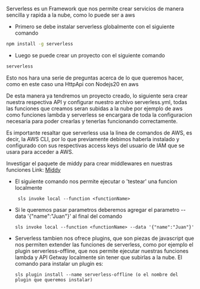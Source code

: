 Serverless es un Framework que nos permite crear servicios de manera sencilla y rapida a la nube, como lo puede ser a aws

- Primero se debe instalar serverless globalmente con el siguiente comando

```bash
npm install -g serverless
```

- Luego se puede crear un proyecto con el siguiente comando

```bash
serverless 
```
Esto nos hara una serie de preguntas acerca de lo que queremos hacer, como en este caso una HttpApi con Nodejs20 en aws

De esta manera ya tendremos un proyecto creado, lo siguiente sera crear nuestra respectiva API y configurar nuestro archivo serverless.yml, todas las funciones que creamos seran subidas a la nube por ejemplo de aws como funciones lambda y serverless se encargara de toda la configuracion necesaria para poder crearlas y tenerlas funcionando correctamente.

Es importante resaltar que serverless usa la linea de comandos de AWS, es decir, la AWS CLI, por lo que previamente debimos haberla instalado y configurado con sus respectivas access keys del usuario de IAM que se usara para acceder a AWS.

Investigar el paquete de middy para crear middlewares en nuestras funciones
Link: [Middy](https://middy.js.org/)

- El siguiente comando nos permite ejecutar o 'testear' una funcion localmente

    ` sls invoke local --function <functionName>`

- Si le queremos pasar parametros deberemos agregar el parametro --data '{"name":"Juan"}' al final del comando

    `sls invoke local --function <functionName> --data '{"name":"Juan"}'`

- Serverless tambien nos ofrece plugins, que son piezas de javascript que nos permiten extender las funciones de serverless, como por ejemplo el plugin serverless-offline, que nos permite ejecutar nuestras funciones lambda y API Getway localmente sin tener que subirlas a la nube. El comando para instalar un plugin es: 

    `sls plugin install --name serverless-offline (o el nombre del plugin que queremos instalar)`